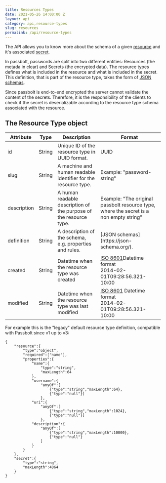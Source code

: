 ```yaml
---
title: Resources Types
date: 2021-05-26 14:00:00 Z
layout: api
category: api,resource-types
slug: resources
permalink: /api/resource-types
---
```

The API allows you to know more about the schema of a given [resource](/api/resources) and 
it's associated [secret](/api/secrets).

In passbolt, passwords are split into two different entities: Resources (the metada in clear) and Secrets (the encrypted data).
The resource types defines what is included in the resource and what is included in the secret.
This definition, that is part of the resource type, takes the form of [JSON schemas](https://json-schema.org/). 

Since passbolt is end-to-end encrypted the server cannot validate the content of the secrets.
Therefore, it is the responsibility of the clients to check if the secret is deserializable according to
the resource type schema associated with the resource.

## The Resource Type object

<table class="table-parameters">
    <thead>
    <tr>
        <th>Attribute</th>
        <th>Type</th>
        <th>Description</th>
        <th>Format</th>
    </tr>
    </thead>
    <tbody>
    <tr>
        <td>id</td>
        <td>String</td>
        <td>Unique ID of the resource type in UUID format.</td>
        <td>UUID</td>
    </tr>
    <tr>
        <td>slug</td>
        <td>String</td>
        <td>A machine and human readable identifier for the resource type.</td>
        <td>Example: "password-string"</td>
    </tr>
    <tr>
        <td>description</td>
        <td>String</td>
        <td>A human readable description of the purpose of the resource type.</td>
        <td>Example: "The original passbolt resource type, where the secret is a non empty string"</td>
    </tr>
    <tr>
        <td>definition</td>
        <td>String</td>
        <td>A description of the schema, e.g. properties and rules.</td>
        <td>[JSON schemas](https://json-schema.org/).</td>
    </tr>
    <tr>
        <td>created</td>
        <td>String</td>
        <td>Datetime when the resource type was created</td>
        <td>
            <a href="https://en.wikipedia.org/wiki/ISO_8601&amp;sa=D&amp;ust=1554900189888000">ISO
                8601</a>Datetime format<br/>
            2014-02-01T09:28:56.321-10:00
        </td>
    </tr>
    <tr>
        <td>modified</td>
        <td>String</td>
        <td>Datetime when the resource type was last modified</td>
        <td>
            <a href="https://en.wikipedia.org/wiki/ISO_8601&amp;sa=D&amp;ust=1554900189897000">ISO
                8601</a>&nbsp;Datetime format<br/>
            2014-02-01T09:28:56.321-10:00
        </td>
    </tr>
    </tbody>
</table>

For example this is the "legacy" default resource type definition, compatible with Passbolt since v1 up to v3:
```
{
    "resource":{
        "type":"object",
        "required":["name"],
        "properties":{
            "name":{
                "type":"string",
                "maxLength":64
            },
            "username":{
                "anyOf":[
                    {"type":"string","maxLength":64},
                    {"type":"null"}]
                },
            "uri":{
                "anyOf":[
                    {"type":"string","maxLength":1024},
                    {"type":"null"}]
                },
            "description":{
                "anyOf":[
                    {"type":"string","maxLength":10000},
                    {"type":"null"}
                ]
            }
        }
    },
    "secret":{
        "type":"string",
        "maxLength":4064
    }
}
```
